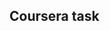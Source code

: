 ## Coursera task
<script type='text/javascript' src='https://ko-fi.com/widgets/widget_2.js'></script><script type='text/javascript'>kofiwidget2.init('Support Me on Ko-fi', '#928bbf', 'A1131F');kofiwidget2.draw();</script> 
